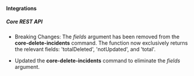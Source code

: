 
#### Integrations

##### Core REST API

- Breaking Changes: The *fields* argument has been removed from the **core-delete-incidents** command. The function now exclusively returns the relevant fields: 'totalDeleted', 'notUpdated', and 'total'.

- Updated the **core-delete-incidents** command to eliminate the *fields* argument.
